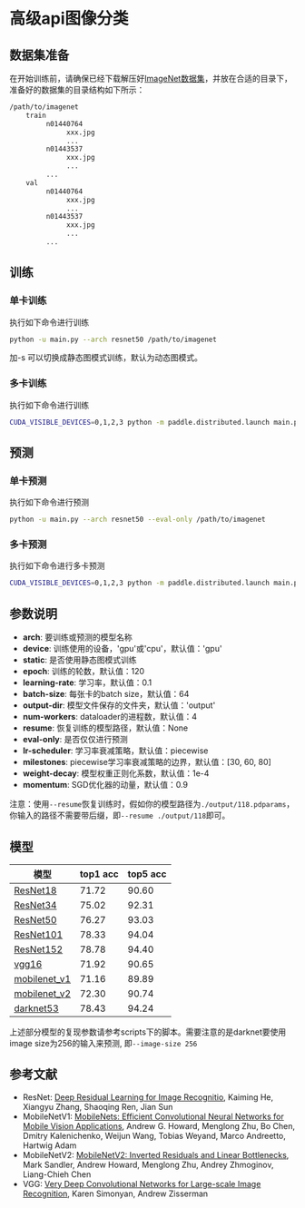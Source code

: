 # 高级api图像分类

## 数据集准备
在开始训练前，请确保已经下载解压好[ImageNet数据集](http://image-net.org/download)，并放在合适的目录下，准备好的数据集的目录结构如下所示：

```bash
/path/to/imagenet
    train
         n01440764
              xxx.jpg
              ...
         n01443537
              xxx.jpg
              ...
         ...
    val
         n01440764
              xxx.jpg
              ...
         n01443537
              xxx.jpg
              ...
         ...
```


## 训练
### 单卡训练
执行如下命令进行训练
```bash
python -u main.py --arch resnet50 /path/to/imagenet
```
加-s 可以切换成静态图模式训练，默认为动态图模式。

### 多卡训练
执行如下命令进行训练
```bash
CUDA_VISIBLE_DEVICES=0,1,2,3 python -m paddle.distributed.launch main.py --arch resnet50 /path/to/imagenet
```

## 预测

### 单卡预测
执行如下命令进行预测
```bash
python -u main.py --arch resnet50 --eval-only /path/to/imagenet 
```

### 多卡预测
执行如下命令进行多卡预测
```bash
CUDA_VISIBLE_DEVICES=0,1,2,3 python -m paddle.distributed.launch main.py --arch resnet50 --eval-only /path/to/imagenet
```


## 参数说明


* **arch**: 要训练或预测的模型名称
* **device**: 训练使用的设备，'gpu'或'cpu'，默认值：'gpu'
* **static**: 是否使用静态图模式训练
* **epoch**: 训练的轮数，默认值：120
* **learning-rate**: 学习率，默认值：0.1
* **batch-size**: 每张卡的batch size，默认值：64
* **output-dir**: 模型文件保存的文件夹，默认值：'output'
* **num-workers**: dataloader的进程数，默认值：4
* **resume**: 恢复训练的模型路径，默认值：None
* **eval-only**: 是否仅仅进行预测
* **lr-scheduler**: 学习率衰减策略，默认值：piecewise
* **milestones**: piecewise学习率衰减策略的边界，默认值：[30, 60, 80]
* **weight-decay**: 模型权重正则化系数，默认值：1e-4
* **momentum**: SGD优化器的动量，默认值：0.9

注意：使用```--resume```恢复训练时，假如你的模型路径为```./output/118.pdparams```，你输入的路径不需要带后缀，即```--resume ./output/118```即可。

## 模型

| 模型 | top1 acc | top5 acc |
| --- | --- | --- |
| [ResNet18](https://paddle-hapi.bj.bcebos.com/models/resnet18.pdparams) | 71.72 | 90.60 |
| [ResNet34](https://paddle-hapi.bj.bcebos.com/models/resnet34.pdparams) | 75.02 | 92.31 |
| [ResNet50](https://paddle-hapi.bj.bcebos.com/models/resnet50.pdparams) | 76.27 | 93.03 |
| [ResNet101](https://paddle-hapi.bj.bcebos.com/models/resnet101.pdparams) | 78.33 | 94.04 |
| [ResNet152](https://paddle-hapi.bj.bcebos.com/models/resnet152.pdparams) | 78.78 | 94.40 |
| [vgg16](https://paddle-hapi.bj.bcebos.com/models/vgg16.pdparams) | 71.92 | 90.65 | 
| [mobilenet_v1](https://paddle-hapi.bj.bcebos.com/models/mobilenet_v1_x1.0.pdparams) | 71.16 | 89.89 | 
| [mobilenet_v2](https://paddle-hapi.bj.bcebos.com/models/mobilenet_v2_x1.0.pdparams) | 72.30 | 90.74 | 
| [darknet53](https://paddle-hapi.bj.bcebos.com/models/darknet53.pdparams) | 78.43 | 94.24 | 

上述部分模型的复现参数请参考scripts下的脚本。需要注意的是darknet要使用image size为256的输入来预测, 即```--image-size 256```


## 参考文献
- ResNet: [Deep Residual Learning for Image Recognitio](https://arxiv.org/abs/1512.03385), Kaiming He, Xiangyu Zhang, Shaoqing Ren, Jian Sun
- MobileNetV1: [MobileNets: Efficient Convolutional Neural Networks for Mobile Vision Applications](https://arxiv.org/abs/1704.04861), Andrew G. Howard, Menglong Zhu, Bo Chen, Dmitry Kalenichenko, Weijun Wang, Tobias Weyand, Marco Andreetto, Hartwig Adam
- MobileNetV2: [MobileNetV2: Inverted Residuals and Linear Bottlenecks](https://arxiv.org/pdf/1801.04381v4.pdf), Mark Sandler, Andrew Howard, Menglong Zhu, Andrey Zhmoginov, Liang-Chieh Chen
- VGG: [Very Deep Convolutional Networks for Large-scale Image Recognition](https://arxiv.org/pdf/1409.1556), Karen Simonyan, Andrew Zisserman

